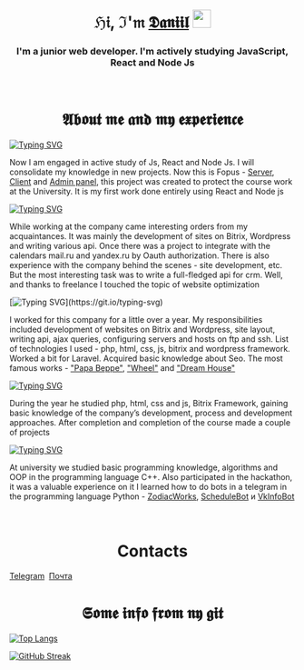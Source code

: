 <h1 align="center">ℌ𝔦, ℑ'𝔪 <a href="https://t.me/reverse_light/" target="_blank">𝕯𝖆𝖓𝖎𝖎𝖑</a> 
<img src="https://github.com/blackcater/blackcater/raw/main/images/Hi.gif" height="32"/></h1>

<h3 align="center">I'm a junior web developer. I'm actively studying JavaScript, React and Node Js</h3>
<br>

<h1 align="center">𝕬𝖇𝖔𝖚𝖙 𝖒𝖊 𝖆𝖓𝖉 𝖒𝖞 𝖊𝖝𝖕𝖊𝖗𝖎𝖊𝖓𝖈𝖊</a></h1>

[![Typing SVG](https://readme-typing-svg.herokuapp.com?color=ffe5b4&lines=Nowadays)](https://git.io/typing-svg)

<p>Now I am engaged in active study of Js, React and Node Js. I will consolidate my knowledge in new projects. Now this is Fopus - <a href="https://github.com/Daniil-Tevs/fopus-server" target="_blank">Server</a>, <a href="https://github.com/Daniil-Tevs/fopus-client" target="_blank">Client</a> and <a href="https://github.com/Daniil-Tevs/fopus-admin" target="_blank">Admin panel</a>, this project was created to protect the course work at the University. It is my first work done entirely using React and Node js</p>


[![Typing SVG](https://readme-typing-svg.herokuapp.com?color=ffe5b4&lines=Freelance)](https://git.io/typing-svg)

<p>While working at the company came interesting orders from my acquaintances. It was mainly the development of sites on Bitrix, Wordpress and writing various api. Once there was a project to integrate with the calendars mail.ru and yandex.ru by Oauth authorization. There is also experience with the company behind the scenes - site development, etc. But the most interesting task was to write a full-fledged api for crm. Well, and thanks to freelance I touched the topic of website optimization</p>



[![Typing SVG](https://readme-typing-svg.herokuapp.com?color=ffe5b4&lines=Company+"Aimart")](https://git.io/typing-svg)

<p>I worked for this company for a little over a year. My responsibilities included development of websites on Bitrix and Wordpress, site layout, writing api, ajax queries, configuring servers and hosts on ftp and ssh. List of technologies I used - php, html, css, js, bitrix and wordpress framework. Worked a bit for Laravel. Acquired basic knowledge about Seo. The most famous works - <a href="https://pabeppe.ru/" target="_blank">"Papa Beppe"</a>, <a href="https://www.koleso39.com/" target="_blank">"Wheel"</a> and <a href="https://dreamhouse39.ru/" target="_blank">"Dream House"</a></p>


[![Typing SVG](https://readme-typing-svg.herokuapp.com?color=ffe5b4&lines=Bitrix+University)](https://git.io/typing-svg)

<p>During the year he studied php, html, css and js, Bitrix Framework, gaining basic knowledge of the company’s development, process and development approaches. After completion and completion of the course made a couple of projects</p>


[![Typing SVG](https://readme-typing-svg.herokuapp.com?color=ffe5b4&lines=Baltic+Federal+Universityy)](https://git.io/typing-svg)

<p>At university we studied basic programming knowledge, algorithms and OOP in the programming language C++. Also participated in the hackathon, it was a valuable experience on it I learned how to do bots in a telegram in the programming language Python - <a href="https://github.com/Daniil-Tevs/ZodiacWorks" target="_blank">ZodiacWorks</a>, <a href="https://github.com/Daniil-Tevs/ScheduleBot" target="_blank">ScheduleBot</a> и <a href="https://github.com/Daniil-Tevs/VkInfoBot">VkInfoBot</a></p>
<br>
<h1 align="center">Contacts</h1>
<a href="https://t.me/reverse_light/">Telegram</a>
<img src="//telegram.org/img/favicon-32x32.png" alt="">
<a href="mailto:daniil_tevs@mail.ru">Почта</a>
<br>
<h1 align="center">𝕾𝖔𝖒𝖊 𝖎𝖓𝖋𝖔 𝖋𝖗𝖔𝖒 𝖓𝖞 𝖌𝖎𝖙</h1>
<p align="center">
  
[![Top Langs](https://github-readme-stats.vercel.app/api/top-langs/?username=Daniil-Tevs&layout=compact)](https://github.com/anuraghazra/github-readme-stats)

[![GitHub Streak](https://github-readme-streak-stats.herokuapp.com/?user=Daniil-Tevs)](https://git.io/streak-stats)
